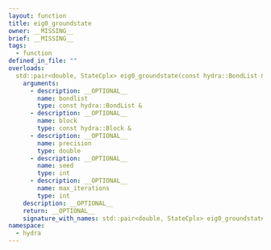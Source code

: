 ```yaml
---
layout: function
title: eig0_groundstate
owner: __MISSING__
brief: __MISSING__
tags:
  - function
defined_in_file: ""
overloads:
  std::pair<double, StateCplx> eig0_groundstate(const hydra::BondList &, const hydra::Block &, double, int, int):
    arguments:
      - description: __OPTIONAL__
        name: bondlist
        type: const hydra::BondList &
      - description: __OPTIONAL__
        name: block
        type: const hydra::Block &
      - description: __OPTIONAL__
        name: precision
        type: double
      - description: __OPTIONAL__
        name: seed
        type: int
      - description: __OPTIONAL__
        name: max_iterations
        type: int
    description: __OPTIONAL__
    return: __OPTIONAL__
    signature_with_names: std::pair<double, StateCplx> eig0_groundstate(const hydra::BondList & bondlist, const hydra::Block & block, double precision, int seed, int max_iterations)
namespace:
  - hydra
---
```

